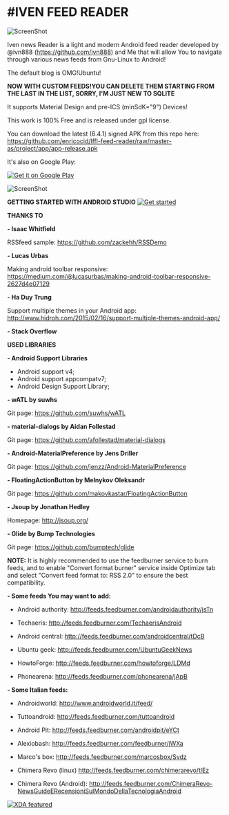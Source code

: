 #IVEN FEED READER
================


![ScreenShot](https://raw.githubusercontent.com/enricocid/lffl-feed-reader/master-as/art/header.png)

Iven news Reader is a light and modern Android feed reader developed by @ivn888 (https://github.com/ivn888) and Me that will allow You to navigate through various news feeds from Gnu-Linux to Android!

The default blog is OMG!Ubuntu!

**NOW WITH CUSTOM FEEDS!YOU CAN DELETE THEM STARTING FROM THE LAST IN THE LIST, SORRY, I'M JUST NEW TO SQLITE**

It supports Material Design and pre-ICS (minSdK="9") Devices!

This work is 100% Free and is released under gpl license.



You can download the latest (6.4.1) signed APK from this repo here: https://github.com/enricocid/lffl-feed-reader/raw/master-as/project/app/app-release.apk

It's also on Google Play:

<a href="https://play.google.com/store/apps/details?id=com.iven.lfflfeedreader">
  <img alt="Get it on Google Play"
       src="https://developer.android.com/images/brand/en_generic_rgb_wo_60.png" />
</a>


![ScreenShot](https://raw.githubusercontent.com/enricocid/lffl-feed-reader/master-as/art/showcase.png)




**GETTING STARTED WITH ANDROID STUDIO**
<a href="http://xda-university.com/as-a-developer/getting-started-android-studio">
  <img alt="Get started"
       src="http://xda-university.com/wp-content/uploads/2012/11/cropped-cropped-xdau_small2.png" />
</a>




**THANKS TO**

**- Isaac Whitfield**

RSSfeed sample:
https://github.com/zackehh/RSSDemo

**- Lucas Urbas**

Making android toolbar responsive: 
https://medium.com/@lucasurbas/making-android-toolbar-responsive-2627d4e07129

**- Ha Duy Trung**

Support multiple themes in your Android app:
http://www.hidroh.com/2015/02/16/support-multiple-themes-android-app/

**- Stack Overflow**

**USED LIBRARIES**


**- Android Support Libraries**
- Android support v4;
- Android support appcompatv7;
- Android Design Support Library;

**- wATL by suwhs**

Git page:
https://github.com/suwhs/wATL

**- material-dialogs by Aidan Follestad**

Git page:
https://github.com/afollestad/material-dialogs

**- Android-MaterialPreference by Jens Driller**

Git page:
https://github.com/jenzz/Android-MaterialPreference

**- FloatingActionButton by Melnykov Oleksandr**

Git page:
https://github.com/makovkastar/FloatingActionButton

**- Jsoup by Jonathan Hedley**

Homepage:
http://jsoup.org/

**- Glide by Bump Technologies**

Git page:
https://github.com/bumptech/glide


**NOTE:** It is highly recommended to use the feedburner service to burn feeds, and to enable "Convert format burner" service inside Optimize tab and select "Convert feed format to: RSS 2.0" to ensure the best compatibility.


**- Some feeds You may want to add:**

- Android authority: http://feeds.feedburner.com/androidauthority/jsTn

- Techaeris:
http://feeds.feedburner.com/TechaerisAndroid

- Android central:
http://feeds.feedburner.com/androidcentral/tDcB

- Ubuntu geek:
http://feeds.feedburner.com/UbuntuGeekNews

- HowtoForge:
http://feeds.feedburner.com/howtoforge/LDMd

- Phonearena:
http://feeds.feedburner.com/phonearena/jApB


**- Some Italian feeds:**

- Androidworld:
http://www.androidworld.it/feed/

- Tuttoandroid:
http://feeds.feedburner.com/tuttoandroid

- Android Pit:
http://feeds.feedburner.com/androidpit/eYCt

- Alexiobash:
http://feeds.feedburner.com/feedburner/jWXa

- Marco's box:
http://feeds.feedburner.com/marcosbox/Svdz

- Chimera Revo (linux)
http://feeds.feedburner.com/chimerarevo/tlEz

- Chimera Revo (Android):
http://feeds.feedburner.com/ChimeraRevo-NewsGuideERecensioniSulMondoDellaTecnologiaAndroid


<a href="http://www.xda-developers.com/iven-news-reader-a-lightweight-feed-reader/">
  <img alt="XDA featured"
       src="http://i.imgur.com/3ClP3lZ.png" />
</a>
